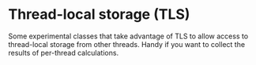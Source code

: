 # Thread-local storage (TLS)
Some experimental classes that take advantage of TLS to allow access to thread-local storage from other threads. Handy if you want to collect the results of per-thread calculations.

